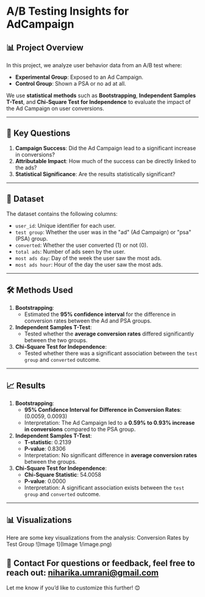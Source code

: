 # A/B Testing  Insights for AdCampaign

## 📊 **Project Overview**

In this project, we analyze user behavior data from an A/B test where:
- **Experimental Group**: Exposed to an Ad Campaign.
- **Control Group**: Shown a PSA or no ad at all.

We use **statistical methods** such as **Bootstrapping**, **Independent Samples T-Test**, and **Chi-Square Test for Independence** to evaluate the impact of the Ad Campaign on user conversions.

---

## 🎯 **Key Questions**
1. **Campaign Success**: Did the Ad Campaign lead to a significant increase in conversions?
2. **Attributable Impact**: How much of the success can be directly linked to the ads?
3. **Statistical Significance**: Are the results statistically significant?

---

## 📂 **Dataset**
The dataset contains the following columns:
- `user_id`: Unique identifier for each user.
- `test group`: Whether the user was in the "ad" (Ad Campaign) or "psa" (PSA) group.
- `converted`: Whether the user converted (1) or not (0).
- `total ads`: Number of ads seen by the user.
- `most ads day`: Day of the week the user saw the most ads.
- `most ads hour`: Hour of the day the user saw the most ads.

---

## 🛠️ **Methods Used**
1. **Bootstrapping**:
   - Estimated the **95% confidence interval** for the difference in conversion rates between the Ad and PSA groups.
2. **Independent Samples T-Test**:
   - Tested whether the **average conversion rates** differed significantly between the two groups.
3. **Chi-Square Test for Independence**:
   - Tested whether there was a significant association between the `test group` and `converted` outcome.

---

## 📈 **Results**
1. **Bootstrapping**:
   - **95% Confidence Interval for Difference in Conversion Rates**: (0.0059, 0.0093)
   - Interpretation: The Ad Campaign led to a **0.59% to 0.93% increase in conversions** compared to the PSA group.
2. **Independent Samples T-Test**:
   - **T-statistic**: 0.2139
   - **P-value**: 0.8306
   - Interpretation: No significant difference in **average conversion rates** between the groups.
3. **Chi-Square Test for Independence**:
   - **Chi-Square Statistic**: 54.0058
   - **P-value**: 0.0000
   - Interpretation: A significant association exists between the `test group` and `converted` outcome.
     
---

## 📊 **Visualizations**
Here are some key visualizations from the analysis:
Conversion Rates by Test Group
![Image 1](Image 1/image.png)








📧 Contact
For questions or feedback, feel free to reach out: niharika.umrani@gmail.com
---



Let me know if you’d like to customize this further! 😊


